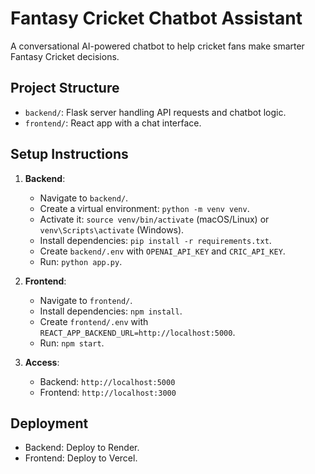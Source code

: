 # Fantasy Cricket Chatbot Assistant

A conversational AI-powered chatbot to help cricket fans make smarter Fantasy Cricket decisions.

## Project Structure
- `backend/`: Flask server handling API requests and chatbot logic.
- `frontend/`: React app with a chat interface.

## Setup Instructions
1. **Backend**:
   - Navigate to `backend/`.
   - Create a virtual environment: `python -m venv venv`.
   - Activate it: `source venv/bin/activate` (macOS/Linux) or `venv\Scripts\activate` (Windows).
   - Install dependencies: `pip install -r requirements.txt`.
   - Create `backend/.env` with `OPENAI_API_KEY` and `CRIC_API_KEY`.
   - Run: `python app.py`.

2. **Frontend**:
   - Navigate to `frontend/`.
   - Install dependencies: `npm install`.
   - Create `frontend/.env` with `REACT_APP_BACKEND_URL=http://localhost:5000`.
   - Run: `npm start`.

3. **Access**:
   - Backend: `http://localhost:5000`
   - Frontend: `http://localhost:3000`

## Deployment
- Backend: Deploy to Render.
- Frontend: Deploy to Vercel.